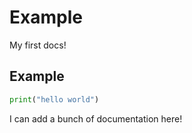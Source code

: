 # Example
My first docs!

## Example

```python
print("hello world")
```


I can add a bunch of documentation here! 

